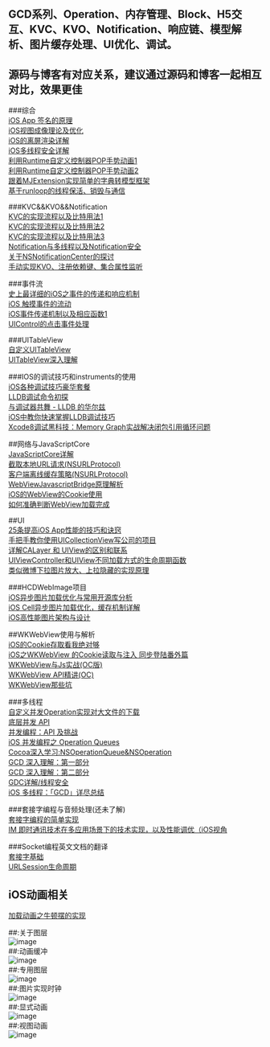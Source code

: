 ## GCD系列、Operation、内存管理、Block、H5交互、KVC、KVO、Notification、响应链、模型解析、图片缓存处理、UI优化、调试。</br>
## 源码与博客有对应关系，建议通过源码和博客一起相互对比，效果更佳</br>

###综合</br>
[iOS App 签名的原理 ](http://wereadteam.github.io/2017/03/13/Signature/)</br>
[iOS视图成像理论及优化](http://www.jianshu.com/p/d3685b4977aa)</br>
[iOS的离屏渲染详解](http://www.imlifengfeng.com/blog/?p=593)</br>
[iOS多线程安全详解](http://www.imlifengfeng.com/blog/?p=582)</br>
[利用Runtime自定义控制器POP手势动画1](http://www.jianshu.com/p/d39f7d22db6c#fn_link_1)</br>
[利用Runtime自定义控制器POP手势动画2](https://github.com/forkingdog/FDFullscreenPopGesture)</br>
[跟着MJExtension实现简单的字典转模型框架](http://www.jianshu.com/p/d2ecef03f19e)</br>
[基于runloop的线程保活、销毁与通信](http://www.jianshu.com/p/4d5b6fc33519)</br>

###KVC&&KVO&&Notification</br>
[KVC的实现流程以及比特用法1](http://www.jianshu.com/p/d12dba8d686c)</br>
[KVC的实现流程以及比特用法2](http://www.jianshu.com/p/6b32f6279347)</br>
[KVC的实现流程以及比特用法3](http://www.jianshu.com/p/f8cdd075439d)</br>
[Notification与多线程以及Notification安全](http://southpeak.github.io/2015/03/14/nsnotification-and-multithreading/)</br>
[关于NSNotificationCenter的探讨](http://southpeak.github.io/2015/03/20/cocoa-foundation-nsnotificationcenter/)</br>
[手动实现KVO、注册依赖键、集合属性监听](http://southpeak.github.io/2015/04/23/cocoa-foundation-nskeyvalueobserving/)</br>

###事件流</br>
[史上最详细的iOS之事件的传递和响应机制](http://www.jianshu.com/p/2e074db792ba)</br>
[iOS 触摸事件的流动](https://juejin.im/entry/58bbb8528ac247359819e45d)</br>
[iOS事件传递机制以及相应函数1](http://www.superqq.com/blog/2015/04/23/iosyong-hu-dian-ji-shi-jian-chu-li/)</br>
[UIControl的点击事件处理](http://southpeak.github.io/2015/12/13/cocoa-uikit-uicontrol/)</br>

###UITableView</br>
[自定义UITableView](http://www.jianshu.com/p/bc0a55e9b09b)</br>
[UITableView深入理解](http://blog.jobbole.com/70143/)</br>

###IOS的调试技巧和instruments的使用</br>
[iOS各种调试技巧豪华套餐](http://www.cnblogs.com/daiweilai/p/4421340.html)</br>
[LLDB调试命令初探](http://www.starfelix.com/blog/2014/03/17/lldbdiao-shi-ming-ling-chu-tan/)</br>
[与调试器共舞 - LLDB 的华尔兹](http://objccn.io/issue-19-2/)</br>
[iOS中教你快速掌握LLDB调试技巧](http://m.blog.csdn.net/article/details?id=51316510&from=timeline&isappinstalled=0)</br>
[Xcode8调试黑科技：Memory Graph实战解决闭包引用循环问题](http://www.jianshu.com/p/f792f9aa2e45)</br>

##网络与Java​Script​Core</br>
[Java​Script​Core详解](http://nshipster.cn/javascriptcore/)</br>
[截取本地URL请求(NSURLProtocol)](http://blog.csdn.net/majiakun1/article/details/46357359)</br>
[客户端离线缓存策略(NSURLProtocol)](http://blog.csdn.net/majiakun1/article/details/46357409)</br>
[WebViewJavascriptBridge原理解析](https://huang303513.github.io/2017/04/01/WebViewJavascriptBridge%E5%8E%9F%E7%90%86%E8%A7%A3%E6%9E%90.html)</br>
[iOS的WebView的Cookie使用](http://www.jianshu.com/p/d2c478bbcca5)</br>
[如何准确判断WebView加载完成](http://www.cocoachina.com/ios/20170314/18881.html)</br>

##UI</br>
[25条提高iOS App性能的技巧和诀窍](http://www.open-open.com/lib/view/open1365861753734.html)</br>
[手把手教你使用UICollectionView写公司的项目](http://www.jianshu.com/p/cf616f73d596)</br>
[详解CALayer 和 UIView的区别和联系](http://www.jianshu.com/p/079e5cf0f014)</br>
[UIViewController和UIView不同加载方式的生命周期函数](http://www.jianshu.com/p/73879a117d2d)</br>
[类似微博下拉图片放大、上拉隐藏的实现原理](http://www.jianshu.com/p/144cc0383daa)</br>

###HCDWebImage项目</br>
[iOS异步图片加载优化与常用开源库分析](http://www.jianshu.com/p/3b2c95e1404f)</br>
[iOS Cell异步图片加载优化，缓存机制详解](http://www.jianshu.com/p/02ab2b74c451)</br>
[iOS高性能图片架构与设计](http://mp.weixin.qq.com/s?plg_nld=1&plg_auth=1&plg_nld=1&plg_dev=1&plg_uin=1&plg_usr=1&plg_vkey=1&plg_nld=1&plg_uin=1&mid=207840007&plg_auth=1&plg_dev=1&sn=ce09553e5774f5581c696b5e28f0c7e8&plg_nld=1&idx=1&__biz=MzI1MTA1MzM2Nw%3D%3D&plg_usr=1&plg_vkey=1#rd)</br>


##WKWebView使用与解析</br>
[iOS的Cookie存取看我绝对够](http://www.jianshu.com/p/d2c478bbcca5)</br>
[iOS之WKWebView 的Cookie读取与注入 同步登陆番外篇](http://www.jianshu.com/p/fd47847c53f9)</br>
[WKWebView与Js实战(OC版)](http://www.henishuo.com/wkwebview-js-h5-oc/?utm_source=tuicool&utm_medium=referral)<br/>
[WKWebView API精讲(OC)](http://www.henishuo.com/wkwebview-objc/?utm_source=tuicool&utm_medium=referral)<br/>
[WKWebView那些坑](http://mp.weixin.qq.com/s?__biz=MzA3NTYzODYzMg==&mid=2653578513&idx=1&sn=961bf5394eecde40a43060550b81b0bb&chksm=84b3b716b3c43e00ee39de8cf12ff3f8d475096ffaa05de9c00ff65df62cd73aa1cff606057d&mpshare=1&scene=23&srcid=0119VtvRXXpX8zD7Hon2AcE0#rd)</br>

###多线程</br>
[自定义并发Operation实现对大文件的下载](http://www.jianshu.com/p/ebb3e42049fd)</br>
[底层并发 API](http://objccn.io/issue-2-3/#watching_files)</br>
[并发编程：API 及挑战](http://objccn.io/issue-2-1/#priority_inversion)</br>
[iOS 并发编程之 Operation Queues](http://blog.leichunfeng.com/blog/2015/07/29/ios-concurrency-programming-operation-queues/)</br>
[Cocoa深入学习:NSOperationQueue&NSOperation](http://www.jianshu.com/p/fe1fec3d198f)</br>
[GCD 深入理解：第一部分](https://github.com/nixzhu/dev-blog/blob/master/2014-04-19-grand-central-dispatch-in-depth-part-1.md)</br>
[GCD 深入理解：第二部分](https://github.com/nixzhu/dev-blog/blob/master/2014-05-14-grand-central-dispatch-in-depth-part-2.md)</br>
[GDC详解/线程安全](https://www.jianshu.com/p/2d57c72016c6)</br>
[iOS 多线程：「GCD」详尽总结](https://www.jianshu.com/p/2d57c72016c6)</br>


###套接字编程与音频处理(还未了解)</br>
[套接字编程的简单实现](http://www.jianshu.com/p/2dbb360886a8)</br>
[IM 即时通讯技术在多应用场景下的技术实现，以及性能调优（iOS视角](https://github.com/ChenYilong/iOSBlog/blob/master/Tips/%E5%9F%BA%E4%BA%8EWebsocket%E7%9A%84IM%E5%8D%B3%E6%97%B6%E9%80%9A%E8%AE%AF%E6%8A%80%E6%9C%AF/IM%20%E5%8D%B3%E6%97%B6%E9%80%9A%E8%AE%AF%E6%8A%80%E6%9C%AF%E5%9C%A8%E5%A4%9A%E5%BA%94%E7%94%A8%E5%9C%BA%E6%99%AF%E4%B8%8B%E7%9A%84%E6%8A%80%E6%9C%AF%E5%AE%9E%E7%8E%B0%EF%BC%8C%E4%BB%A5%E5%8F%8A%E6%80%A7%E8%83%BD%E8%B0%83%E4%BC%98%EF%BC%88iOS%E8%A7%86%E8%A7%92%EF%BC%89.md)</br>

###Socket编程英文文档的翻译</br>
[套接字基础](https://github.com/huang303513/translateOfAppleDocument/blob/master/%E5%A5%97%E6%8E%A5%E5%AD%97%E5%9F%BA%E7%A1%80.md)</br>
[URLSession生命周期](https://github.com/huang303513/translateOfAppleDocument/blob/master/URLSession%20%E7%94%9F%E5%91%BD%E5%91%A8%E6%9C%9F.md)


## iOS动画相关

[加载动画之牛顿摆的实现](http://lib.csdn.net/article/ios/36934)</br>

##:关于图层
</br>
  ![image](https://github.com/huang303513/iOSKeyPointExploration/blob/master/screenshot/%E5%9B%BE%E5%B1%82%E7%9B%B8%E5%85%B3123%E7%AB%A0.gif)
</br>
##:动画缓冲
</br>
 ![image](https://github.com/huang303513/iOSKeyPointExploration/blob/master/screenshot/%E5%8A%A8%E7%94%BB%E7%BC%93%E5%86%B2.gif)
</br>
##:专用图层
</br>
![image](https://github.com/huang303513/iOSKeyPointExploration/blob/master/screenshot/%E4%B8%93%E7%94%A8%E5%9B%BE%E5%B1%82.gif)
</br>
##:图片实现时钟
</br>
![image](https://github.com/huang303513/iOSKeyPointExploration/blob/master/screenshot/%E6%97%B6%E9%92%9F.gif)
</br>
##:显式动画
</br>
![image](https://github.com/huang303513/iOSKeyPointExploration/blob/master/screenshot/%E6%98%BE%E5%BC%8F%E5%8A%A8%E7%94%BB.gif)
</br>
##:视图动画
</br>
![image](https://github.com/huang303513/iOSKeyPointExploration/blob/master/screenshot/%E8%A7%86%E5%9B%BE%E5%8A%A8%E7%94%BB.gif)
</br>
